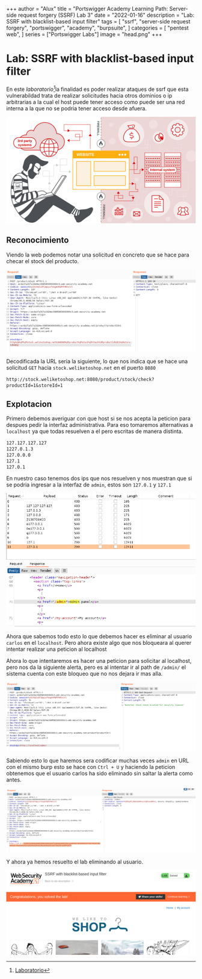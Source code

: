 +++
author = "Alux"
title = "Portswigger Academy Learning Path: Server-side request forgery (SSRF) Lab 3"
date = "2022-01-16"
description = "Lab: SSRF with blacklist-based input filter"
tags = [
    "ssrf",
    "server-side request forgery",
    "portswigger",
    "academy",
    "burpsuite",
]
categories = [
    "pentest web",
]
series = ["Portswigger Labs"]
image = "head.png"
+++

# Lab: SSRF with blacklist-based input filter

En este <cite>laboratorio[^1]</cite>la finalidad es poder realizar ataques de ssrf que esta vulnerabildad trata de realizar solicitudes hacia otros dominios o ip arbitrarias a la cual el host puede tener acceso como puede ser una red interna a la que no se podria tener acceso desde afuera.

![Vulnerabilidad SSRF](banner.svg)

## Reconocimiento

Viendo la web podemos notar una solicitud en concreto que se hace para checar el stock del producto.

![Peticion para checar stock del producto](request1.png)

Decodificada la URL seria la siguiente, lo que nos indica que se hace una solicitud `GET` hacia `stock.weliketoshop.net` en el puerto `8080`

```
http://stock.weliketoshop.net:8080/product/stock/check?productId=1&storeId=1
```

## Explotacion

Primero debemos averiguar con que host si se nos acepta la peticion para despues pedir la interfaz administrativa. Para eso tomaremos alternativas a `localhost` ya que todas resuelven a el pero escritas de manera distinta.

```
127.127.127.127
1227.0.1.3
127.0.0.0
127.1
127.0.1
```

En nuestro caso tenemos dos ips que nos resuelven y nos muestran que si se podria ingresar a la interfaz de `admin`, estos son `127.0.1` y `127.1`

![Peticiones al localhost pero con ip alternativa](intruder.png)

Ahora que sabemos todo esto lo que debemos hacer es eliminar al usuario `carlos` en el `localhost`. Pero ahora existe algo que nos bloqueara al querer intentar realizar una peticion al localhost

Ahora lo que intentaremos es hacer una peticion para solicitar al localhost, pero nos da la siguiente alerta, pero es al intentar ir al path de `/admin/` el sistema cuenta con este bloqueo que no nos dejara ir mas alla.

![Peticion hacia la ip local](request2.png)

Sabiendo esto lo que haremos sera codificar muchas veces `admin` en URL con el mismo burp esto se hace con `Ctrl + U` y haciendo la peticion obtenemos que el usuario carlos ha sido eliminado sin saltar la alerta como antes.

![Peticion para eliminar al usuario carlos](request3.png)

Y ahora ya hemos resuelto el lab eliminando al usuario.

![Laboratorio resuelto](resuelto.png)


[^1]: [Laboratorio](https://portswigger.net/web-security/ssrf/lab-ssrf-with-blacklist-filter)